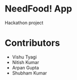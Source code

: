 # NeedFood! App
Hackathon project

# Contributors
<ul>
  <li>Vishu Tyagi</li>
  <li>Nitish Kumar</li>
  <li>Arpan Gupta</li>
  <li>Shubham Kumar</li>
  </ul>

